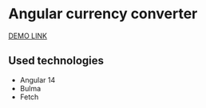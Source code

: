 # Angular currency converter

[DEMO LINK](https://fantazer-nure.github.io/angular-currency-converter/) 

## Used technologies
  * Angular 14
  * Bulma
  * Fetch
